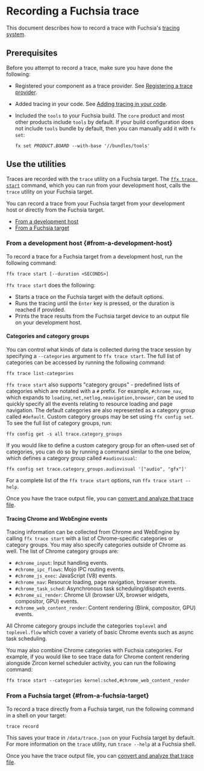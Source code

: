 # Recording a Fuchsia trace

This document describes how to record a trace with Fuchsia's
[tracing system](/docs/concepts/kernel/tracing-system.md).

## Prerequisites

Before you attempt to record a trace, make sure you have
done the following:

* Registered your component as a trace provider. See
  [Registering a trace provider](/docs/development/tracing/tutorial/registering-a-trace-provider.md).
* Added tracing in your code. See
  [Adding tracing in your code](/docs/development/tracing/tutorial/adding-tracing-in-code.md).
* Included the `tools` to your Fuchsia build. The `core` product and most other
  products include `tools` by default. If your build configuration does not
  include `tools` bundle by default, then you can manually add it with `fx set`:

  <pre class="prettyprint">
  <code class="devsite-terminal">fx set <var>PRODUCT</var>.<var>BOARD</var> --with-base '//bundles/tools'</code>
  </pre>

## Use the utilities

Traces are recorded with the `trace` utility on a Fuchsia target.
The [`ffx trace start`][ffx-trace] command, which you can run from
your development host, calls the `trace` utility on your Fuchsia target.

You can record a trace from your Fuchsia target from your development host
or directly from the Fuchsia target.

* [From a development host](#from-a-development-host)
* [From a Fuchsia target](#from-a-fuchsia-target)

### From a development host {#from-a-development-host}

To record a trace for a Fuchsia target from a development host,
run the following command:

```posix-terminal
ffx trace start [--duration <SECONDS>]
```

`ffx trace start` does the following:

 * Starts a trace on the Fuchsia target with the default options.
 * Runs the tracing until the `Enter` key is pressed, or the duration is
   reached if provided.
 * Prints the trace results from the Fuchsia target device to an output file
   on your development host.

#### Categories and category groups

You can control what kinds of data is collected during the trace session by specifying
a `--categories` argument to `ffx trace start`.  The full list of categories can be
accessed by running the following command:

```posix-terminal
ffx trace list-categories
```

`ffx trace start` also supports "category groups" - predefined lists of categories which
are notated with a `#` prefix. For example, `#chrome_nav`, which expands to
`loading,net,netlog,neavigation,browser`, can be used to quickly specify all the
events relating to resource loading and page navigation. The default categories
are also represented as a category group called `#default`. Custom category groups may be set
using `ffx config set`. To see the full list of category groups, run:

```posix-terminal
ffx config get -s all trace.category_groups
```

If you would like to define a custom category group for an often-used set of categories,
you can do so by running a command similar to the one below, which defines a category group
called `#audiovisual`:

```posix-terminal
ffx config set trace.category_groups.audiovisual '["audio", "gfx"]'
```

For a complete list of the `ffx trace start` options, run `ffx trace start --help`.

Once you have the trace output file, you can
[convert and analyze that trace file](/docs/development/tracing/tutorial/converting-visualizing-a-trace.md).

#### Tracing Chrome and WebEngine events

Tracing information can be collected from Chrome and WebEngine by calling `ffx trace start`
with a list of Chrome-specific categories or category groups. You may also specify categories
outside of Chrome as well. The list of Chrome category groups are:

 * `#chrome_input`: Input handling events.
 * `#chrome_ipc_flows`: Mojo IPC routing events.
 * `#chrome_js_exec`: JavaScript (V8) events.
 * `#chrome_nav`: Resource loading, page navigation, browser events.
 * `#chrome_task_sched`: Asynchronous task scheduling/dispatch events.
 * `#chrome_ui_render`: Chrome UI (browser UX, browser widgets, compositor, GPU) events.
 * `#chrome_web_content_render`: Content rendering (Blink, compositor, GPU) events.

All Chrome category groups include the categories `toplevel` and `toplevel.flow` which cover
a variety of basic Chrome events such as async task scheduling.

You may also combine Chrome categories with Fuchsia categories. For example, if you would like to
see trace data for Chrome content rendering alongside Zircon kernel scheduler activity, you can run
the following command:

```posix-terminal
ffx trace start --categories kernel:sched,#chrome_web_content_render
```

### From a Fuchsia target {#from-a-fuchsia-target}

To record a trace directly from a Fuchsia target, run the following
command in a shell on your target:

<pre class="prettyprint">
<code class="devsite-terminal">trace record</code>
</pre>

This saves your trace in `/data/trace.json` on your Fuchsia target by default.
For more information on the `trace` utility, run `trace --help` at a Fuchsia shell.

Once you have the trace output file, you can
[convert and analyze that trace file](/docs/development/tracing/tutorial/converting-visualizing-a-trace.md).

<!-- Reference links -->

[ffx-trace]: https://fuchsia.dev/reference/tools/sdk/ffx#trace
